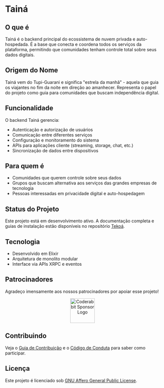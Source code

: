 # Tainá

## O que é

Tainá é o backend principal do ecossistema de nuvem privada e auto-hospedada. É a base que conecta e coordena todos os serviços da plataforma, permitindo que comunidades tenham controle total sobre seus dados digitais.

## Origem do Nome

Tainá vem do Tupi-Guarani e significa "estrela da manhã" - aquela que guia os viajantes no fim da noite em direção ao amanhecer. Representa o papel do projeto como guia para comunidades que buscam independência digital.

## Funcionalidade

O backend Tainá gerencia:

- Autenticação e autorização de usuários
- Comunicação entre diferentes serviços
- Configuração e monitoramento do sistema
- APIs para aplicações cliente (streaming, storage, chat, etc.)
- Sincronização de dados entre dispositivos

## Para quem é

- Comunidades que querem controle sobre seus dados
- Grupos que buscam alternativa aos serviços das grandes empresas de tecnologia
- Pessoas interessadas em privacidade digital e auto-hospedagem

## Status do Projeto

Este projeto está em desenvolvimento ativo. A documentação completa e guias de instalação estão disponíveis no repositório [Tekoá](https://github.com/taina-labs/tekoa).

## Tecnologia

- Desenvolvido em Elixir
- Arquitetura de monolito modular
- Interface via APIs XRPC e eventos

## Patrocinadores

Agradeço imensamente aos nossos patrocinadores por apoiar esse projeto!

<p align="center">
  <a href="https://www.coderabbit.ai/?utm_source=oss&utm_medium=github&utm_campaign=zoedsoupe">
    <img src="https://victorious-bubble-f69a016683.media.strapiapp.com/Frame_1686552887_8d2a26b476.svg" alt="Coderabbit Sponsor Logo" height="80"/>
  </a>
</p>

## Contribuindo

Veja o [Guia de Contribuição](https://github.com/taina-labs/tekoa/blob/main/CONTRIBUTING.md) e o [Código de Conduta](https://github.com/taina-labs/tekoa/blob/main/CODE_OF_CONDUCT.md) para saber como participar.

## Licença

Este projeto é licenciado sob [GNU Affero General Public License](LICENSE).
